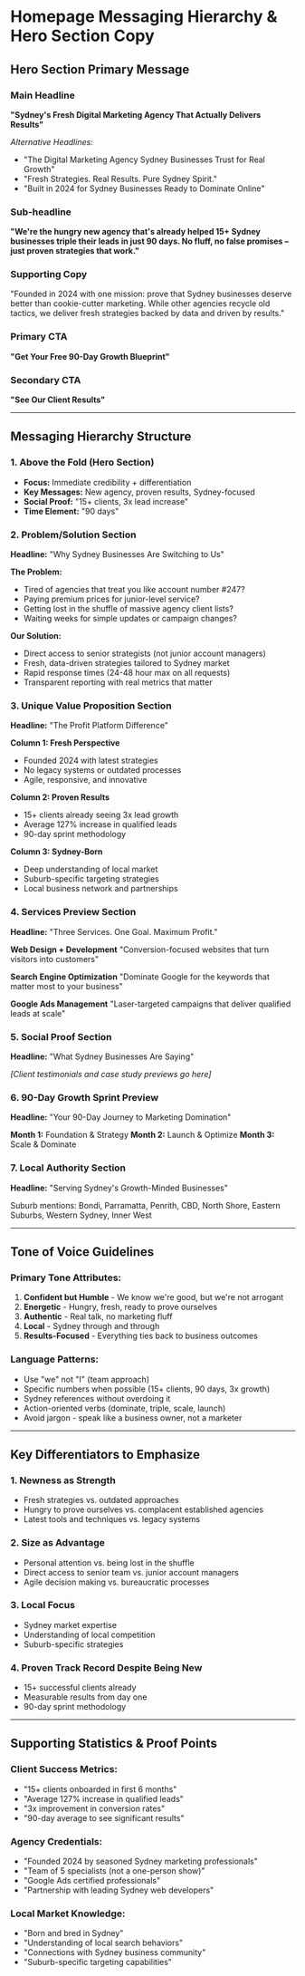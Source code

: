 # Homepage Messaging Hierarchy & Hero Section Copy

## Hero Section Primary Message

### Main Headline
**"Sydney's Fresh Digital Marketing Agency That Actually Delivers Results"**

*Alternative Headlines:*
- "The Digital Marketing Agency Sydney Businesses Trust for Real Growth"
- "Fresh Strategies. Real Results. Pure Sydney Spirit."
- "Built in 2024 for Sydney Businesses Ready to Dominate Online"

### Sub-headline
**"We're the hungry new agency that's already helped 15+ Sydney businesses triple their leads in just 90 days. No fluff, no false promises – just proven strategies that work."**

### Supporting Copy
"Founded in 2024 with one mission: prove that Sydney businesses deserve better than cookie-cutter marketing. While other agencies recycle old tactics, we deliver fresh strategies backed by data and driven by results."

### Primary CTA
**"Get Your Free 90-Day Growth Blueprint"**

### Secondary CTA
**"See Our Client Results"**

---

## Messaging Hierarchy Structure

### 1. Above the Fold (Hero Section)
- **Focus:** Immediate credibility + differentiation
- **Key Messages:** New agency, proven results, Sydney-focused
- **Social Proof:** "15+ clients, 3x lead increase"
- **Time Element:** "90 days"

### 2. Problem/Solution Section
**Headline:** "Why Sydney Businesses Are Switching to Us"

**The Problem:**
- Tired of agencies that treat you like account number #247?
- Paying premium prices for junior-level service?
- Getting lost in the shuffle of massive agency client lists?
- Waiting weeks for simple updates or campaign changes?

**Our Solution:**
- Direct access to senior strategists (not junior account managers)
- Fresh, data-driven strategies tailored to Sydney market
- Rapid response times (24-48 hour max on all requests)
- Transparent reporting with real metrics that matter

### 3. Unique Value Proposition Section
**Headline:** "The Profit Platform Difference"

**Column 1: Fresh Perspective**
- Founded 2024 with latest strategies
- No legacy systems or outdated processes
- Agile, responsive, and innovative

**Column 2: Proven Results**
- 15+ clients already seeing 3x lead growth
- Average 127% increase in qualified leads
- 90-day sprint methodology

**Column 3: Sydney-Born**
- Deep understanding of local market
- Suburb-specific targeting strategies
- Local business network and partnerships

### 4. Services Preview Section
**Headline:** "Three Services. One Goal. Maximum Profit."

**Web Design + Development**
"Conversion-focused websites that turn visitors into customers"

**Search Engine Optimization**
"Dominate Google for the keywords that matter most to your business"

**Google Ads Management**
"Laser-targeted campaigns that deliver qualified leads at scale"

### 5. Social Proof Section
**Headline:** "What Sydney Businesses Are Saying"

*[Client testimonials and case study previews go here]*

### 6. 90-Day Growth Sprint Preview
**Headline:** "Your 90-Day Journey to Marketing Domination"

**Month 1:** Foundation & Strategy
**Month 2:** Launch & Optimize
**Month 3:** Scale & Dominate

### 7. Local Authority Section
**Headline:** "Serving Sydney's Growth-Minded Businesses"

Suburb mentions: Bondi, Parramatta, Penrith, CBD, North Shore, Eastern Suburbs, Western Sydney, Inner West

---

## Tone of Voice Guidelines

### Primary Tone Attributes:
1. **Confident but Humble** - We know we're good, but we're not arrogant
2. **Energetic** - Hungry, fresh, ready to prove ourselves
3. **Authentic** - Real talk, no marketing fluff
4. **Local** - Sydney through and through
5. **Results-Focused** - Everything ties back to business outcomes

### Language Patterns:
- Use "we" not "I" (team approach)
- Specific numbers when possible (15+ clients, 90 days, 3x growth)
- Sydney references without overdoing it
- Action-oriented verbs (dominate, triple, scale, launch)
- Avoid jargon - speak like a business owner, not a marketer

---

## Key Differentiators to Emphasize

### 1. Newness as Strength
- Fresh strategies vs. outdated approaches
- Hungry to prove ourselves vs. complacent established agencies
- Latest tools and techniques vs. legacy systems

### 2. Size as Advantage
- Personal attention vs. being lost in the shuffle
- Direct access to senior team vs. junior account managers
- Agile decision making vs. bureaucratic processes

### 3. Local Focus
- Sydney market expertise
- Understanding of local competition
- Suburb-specific strategies

### 4. Proven Track Record Despite Being New
- 15+ successful clients already
- Measurable results from day one
- 90-day sprint methodology

---

## Supporting Statistics & Proof Points

### Client Success Metrics:
- "15+ clients onboarded in first 6 months"
- "Average 127% increase in qualified leads"
- "3x improvement in conversion rates"
- "90-day average to see significant results"

### Agency Credentials:
- "Founded 2024 by seasoned Sydney marketing professionals"
- "Team of 5 specialists (not a one-person show)"
- "Google Ads certified professionals"
- "Partnership with leading Sydney web developers"

### Local Market Knowledge:
- "Born and bred in Sydney"
- "Understanding of local search behaviors"
- "Connections with Sydney business community"
- "Suburb-specific targeting capabilities"